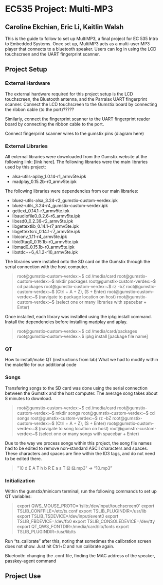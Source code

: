 # EC535 Project: Multi-MP3
## Caroline Ekchian, Eric Li, Kaitlin Walsh

This is the guide to follow to set up MultiMP3, a final project for EC 535 Intro to Embedded Systems.  Once set up, MultiMP3 acts as a multi-user MP3 player that connects to a bluetooth speaker.  Users can log in using the LCD touchscreen and the UART fingerprint scanner.

## Project Setup

### External Hardware
The external hardware required for this project setup is the LCD touchscreen, the Bluetooth antenna, and the Parralax UART fingerprint scanner.
Connect the LCD touchscreen to the Gumstix board by connecting the ribbon cable (to the port)?????

Similarly, connect the fingerprint scanner to the UART fingerprint reader board by connecting the ribbon cable to the port.

Connect fingerprint scanner wires to the gumstix pins (diagram here)

### External Libraries

All external libraries were downloaded from the Gumstix website at the following link: [link here].
The following libraries were the main libraries used by this project:
* alsa-utils-aplay_1.0.14-r1_armv5te.ipk
* madplay_0.15.2b-r0_armv5te.ipk

The following libraries were dependencies from our main libraries:
* bluez-utils-alsa_3.24-r2_gumstix-custom-verdex.ipk
* bluez-utils_3.24-r4_gumstix-custom-verdex.ipk
* gettext_0.14.1-r7_armv5te.ipk
* libaudiofile0_0.2.6-r6_armv5te.ipk
* libesd0_0.2.36-r2_armv5te.ipk
* libgettextlib_0.14.1-r7_armv5te.ipk
* libgettextsrc_0.14.1-r7_armv5te.ipk
* libiconv_1.11-r4_armv5te.ipk
* libid3tag0_0.15.1b-r0_armv5te.ipk
* libmad0_0.15.1b-r0_armv5te.ipk
* libstdc++6_4.1.2-r10_armv5te.ipk

The libraries were installed onto the SD card on the Gumstix through the serial connection with the host computer.

> root@gumstix-custom-verdex:~$ cd /media/card
> root@gumstix-custom-verdex:~$ mkdir packages
> root@gumstix-custom-verdex:~$ cd packages
> root@gumstix-custom-verdex:~$ rz -bZ
> root@gumstix-custom-verdex:~$ (Ctrl + A + Z), (S + Enter)
> root@gumstix-custom-verdex:~$ (navigate to package location on host)
> root@gumstix-custom-verdex:~$ (select one or many libraries with spacebar + Enter)

Once installed, each library was installed using the ipkg install command. Install the dependencies before installing madplay and aplay.

> root@gumstix-custom-verdex:~$ cd /media/card/packages
> root@gumstix-custom-verdex:~$ ipkg install [package file name]


### QT

How to install/make QT (instructions from lab)
What we had to modify within the makefile for our additional code

### Songs

Transfering songs to the SD card was done using the serial connection between the Gumstix and the host computer. The average song takes about 8 minutes to download.

> root@gumstix-custom-verdex:~$ cd /media/card
> root@gumstix-custom-verdex:~$ mkdir songs
> root@gumstix-custom-verdex:~$ cd songs
> root@gumstix-custom-verdex:~$ rz -bZ
> root@gumstix-custom-verdex:~$ (Ctrl + A + Z), (S + Enter)
> root@gumstix-custom-verdex:~$ (navigate to song location on host)
> root@gumstix-custom-verdex:~$ (select one or many songs with spacebar + Enter)

Due to the way we process songs within this project, the song file names had to be edited to remove non-standard ASCII characters and spaces.  These characters and spaces are fine within the ID3 tags, and do not need to be edited there.

> "10 d E A T h b R E a s T ⚄ ⚄.mp3" -> “10.mp3” 

### Initialization

Within the gumstix/minicom terminal, run the following commands to set up QT variables:

> export QWS_MOUSE_PROTO='tslib:/dev/input/touchscreen0'
> export TSLIB_CONFFILE=/etc/ts.conf
> export TSLIB_PLUGINDIR=/usr/lib
> export TSLIB_TSDEVICE=/dev/input/event0
> export TSLIB_FBDEVICE=/dev/fb0
> export TSLIB_CONSOLEDEVICE=/dev/tty
> export QT_QWS_FONTDIR=/media/card/lib/fonts
> export TSLIB_PLUGINDIR=/usr/lib/ts
    
Run “ts_calibrate” after this, noting that sometimes the calibration screen does not show.  Just hit Ctrl+C and run calibrate again.

Bluetooth: changing the .conf file, finding the MAC address of the speaker, passkey-agent command

## Project Use
